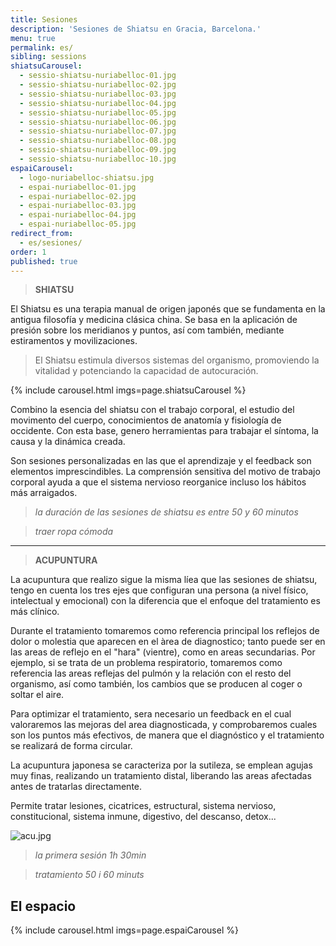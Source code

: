 ```yaml
---
title: Sesiones
description: 'Sesiones de Shiatsu en Gracia, Barcelona.'
menu: true
permalink: es/
sibling: sessions
shiatsuCarousel:
  - sessio-shiatsu-nuriabelloc-01.jpg
  - sessio-shiatsu-nuriabelloc-02.jpg
  - sessio-shiatsu-nuriabelloc-03.jpg
  - sessio-shiatsu-nuriabelloc-04.jpg
  - sessio-shiatsu-nuriabelloc-05.jpg
  - sessio-shiatsu-nuriabelloc-06.jpg
  - sessio-shiatsu-nuriabelloc-07.jpg
  - sessio-shiatsu-nuriabelloc-08.jpg
  - sessio-shiatsu-nuriabelloc-09.jpg
  - sessio-shiatsu-nuriabelloc-10.jpg
espaiCarousel:
  - logo-nuriabelloc-shiatsu.jpg
  - espai-nuriabelloc-01.jpg
  - espai-nuriabelloc-02.jpg
  - espai-nuriabelloc-03.jpg
  - espai-nuriabelloc-04.jpg
  - espai-nuriabelloc-05.jpg
redirect_from:
  - es/sesiones/
order: 1
published: true
---
```




> **SHIATSU**

El Shiatsu es una terapia manual de origen japonés que se fundamenta en la antigua filosofía y medicina clásica china. Se basa en la aplicación de presión sobre los meridianos y puntos, así com también, mediante estiramentos y movilizaciones.

> El Shiatsu estimula diversos sistemas del organismo, promoviendo la vitalidad y potenciando la capacidad de autocuración.

{% include carousel.html imgs=page.shiatsuCarousel %}

Combino la esencia del shiatsu con el trabajo corporal, el estudio del movimento del cuerpo, conocimientos de anatomía y fisiología de occidente. Con esta base, genero herramientas para trabajar el síntoma, la causa y la dinámica creada.

Son sesiones personalizadas en las que el aprendizaje y el feedback son elementos imprescindibles. La comprensión sensitiva del motivo de trabajo corporal ayuda a que el sistema nervioso reorganice incluso los hábitos más arraigados.

> _la duración de las sesiones de shiatsu es entre 50 y 60 minutos_

> _traer ropa cómoda_

--------------------------------------------------------------------------------------

> **ACUPUNTURA**

La acupuntura que realizo sigue la misma líea que las sesiones de shiatsu, tengo en cuenta los tres ejes que configuran una persona (a nivel físico, intelectual y emocional) con la diferencia que el enfoque del tratamiento es más clínico.

Durante el tratamiento tomaremos como referencia principal los reflejos de dolor o molestia que aparecen en el àrea de diagnostico; tanto puede ser en las areas de reflejo en el "hara" (vientre), como en areas secundarias. Por ejemplo, si se trata de un problema respiratorio, tomaremos como referencia las areas reflejas del pulmón y la relación con el resto del organismo, así como también, los cambios que se producen al coger o soltar el aire.

Para optimizar el tratamiento, sera necesario un feedback en el cual valoraremos las mejoras del area diagnosticada, y comprobaremos cuales son los puntos más efectivos, de manera que el diagnóstico y el tratamiento se realizará de forma circular.

La acupuntura japonesa se caracteriza por la sutileza, se emplean agujas muy finas, realizando un tratamiento distal, liberando las areas afectadas antes de tratarlas directamente.

Permite tratar lesiones, cicatrices, estructural, sistema nervioso, constitucional, sistema inmune, digestivo, del descanso, detox...

![acu.jpg]({{site.baseurl}}/image/acu.jpg)


> _la primera sesión 1h 30min_

> _tratamiento 50 i 60 minuts_



## El espacio

{% include carousel.html imgs=page.espaiCarousel %}

